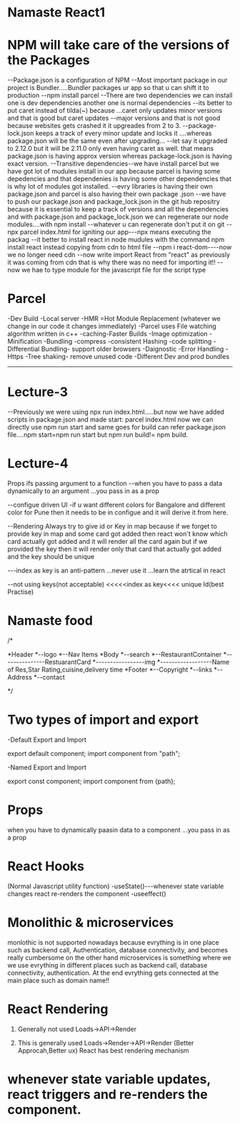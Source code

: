 # Namaste React1

# NPM will take care of the versions of the Packages
--Package.json is a configuration of NPM
--Most important package in our project is Bundler.....Bundler packages ur app so that u can shift it to production
--npm install parcel
--There are two dependencies we can install one is dev dependencies another one is normal dependencies
--its better to put caret instead of tilda(~) because ...caret only updates minor versions and that is good but caret updates
--major versions and that is not good because websites gets crashed it it upgreades from 2 to 3.
--package-lock.json keeps a track of every minor update and locks it ....whereas package.json will be the same even after upgrading...
--let say it upgraded to 2.12.0 but it will be 2.11.0 only even having caret as well. that means package.json is having approx version whereas package-lock.json is having exact version.
--Transitive dependencies--we have install parcel but we have got lot of mudules install in our app because parcel is having some depedencies and that dependenies is having some other dependencies that is why lot of modules got installed.
--evry libraries is having their own package.json and parcel is also having their own package .json
--we have to push our package.json and package_lock.json in the git hub repositry because it is essential to keep a track of versions and all the dependencies and with package.json and package_lock.json we can regenerate our node modules....with npm install
--whatever u can regenerate don't put it on git
--npx parcel index.html for igniting our app---npx means executing the packag
--it better to install react in node mudules with the command npm install react instead copying from cdn to html file
--npm i react-dom----now we no longer need cdn
--now write import React from "react" as previously it was coming from cdn that is why there was no need for importing it!!
--now we hae to type module for the javascript file for the script type


# Parcel
-Dev Build
-Local server
-HMR =Hot Module Replacement (whatever we change in our code it changes immediately)
-Parcel uses File watching algorithm written in c++ 
-caching-Faster Builds
-Image optimization
-Minification
-Bundling
-compress
-consistent Hashing
-code splitting
-Differential Bundling- support older browsers
-Daignostic
-Error Handling
-Https
-Tree shaking- remove unused code
-Different Dev and prod bundles

-----------------------------------------------------------------------------
# Lecture-3
--Previously we were using npx run index.html.....but now we have added scripts in package.json and made start: parcel index.html
now we can directly use npm run start and same goes for build can refer package.json file....npm start=npm run start but npm run build!= npm build.

# Lecture-4

Props ifs passing argument to a function
--when you have to pass a data dynamically to an argument ...you pass in as a prop

--configue driven UI
-if u want different colors for Bangalore and different color for Pune then it needs to be in configue and it will derive it from
here.

--Rendering
Always try to give id or Key in map because if we forget to provide key in map and some card got added then react won't know which card actually got added and it will render all the card again but if we provided the key then it will render only that card that actually got added and the key should be unique

---index as key is an anti-pattern ...never use it ...learn the atrtical in react

--not using keys(not acceptable) <<<<<index as key<<<<  unique Id(best Practise)

# Namaste food 


/*

*Header
*--logo
*--Nav Items
*Body
*--search
*--RestaurantContainer
*---------------RestuarantCard
*-----------------img
*------------------Name of Res,Star Rating,cuisine,delivery time
*Footer
*--Copyright
*--links
*--Address
*--contact

*/

# Two types of import and export

-Default Export and Import

export default component;
import component from "path";

-Named Export and Import

export const component;
import component from {path};

# Props

when you have to dynamically paasin data to a component ...you pass in as a prop


# React Hooks
(Normal Javascript utility function)
-useState()---whenever state variable changes react re-renders the component
-useeffect()



# Monolithic & microservices

monlothic is not supported nowadays because evrything is in  one place such as backend call, Authentication, database connectivity,
and becomes really cumbersome on the other hand microservices is something where we we use  evrything in different places such as backend call, database connectivity, authentication. At the end evrything gets connected at the main place such as domain name!!

# React Rendering

1. Generally not used
Loads->API->Render

2. This is generally used
Loads->Render->API->Render (Better Approcah,Better ux)
React has best rendering mechanism


# whenever state variable updates, react triggers and re-renders the component.
